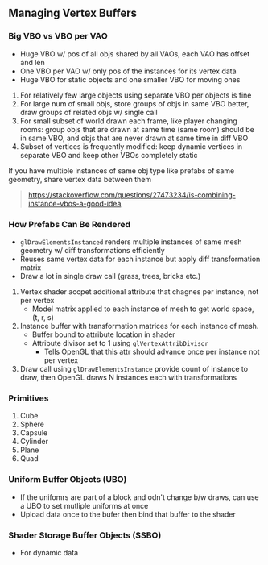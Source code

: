 ## Managing Vertex Buffers

### Big VBO vs VBO per VAO

- Huge VBO w/ pos of all objs shared by all VAOs, each VAO has offset and len
- One VBO per VAO w/ only pos of the instances for its vertex data
- Huge VBO for static objects and one smaller VBO for moving ones

1. For relatively few large objects using separate VBO per objects is fine
2. For large num of small objs, store groups of objs in same VBO better, draw groups of related objs w/ single call
3. For small subset of world drawn each frame, like player changing rooms: group objs that are drawn at same time (same room) should be in same VBO, and objs that are never drawn at same time in diff VBO
4. Subset of vertices is frequently modified: keep dynamic vertices in separate VBO and keep other VBOs completely static

If you have multiple instances of same obj type like prefabs of same geometry, share vertex data between them

> https://stackoverflow.com/questions/27473234/is-combining-instance-vbos-a-good-idea

### How Prefabs Can Be Rendered

- `glDrawElementsInstanced` renders multiple instances of same mesh geometry w/ diff transformations efficiently
- Reuses same vertex data for each instance but apply diff transformation matrix
- Draw a lot in single draw call (grass, trees, bricks etc.)

1. Vertex shader accpet additional attribute that chagnes per instance, not per vertex
    - Model matrix applied to each instance of mesh to get world space, (t, r, s)
2. Instance buffer with transformation matrices for each instance of mesh.
    - Buffer bound to attribute location in shader
    - Attribute divisor set to 1 using `glVertexAttribDivisor`
        - Tells OpenGL that this attr should advance once per instance not per vertex
3. Draw call using `glDrawElementsInstance` provide count of instance to draw, then OpenGL draws N instances each with transformations

### Primitives

1. Cube
2. Sphere
3. Capsule
4. Cylinder
5. Plane
6. Quad

### Uniform Buffer Objects (UBO)

- If the unifomrs are part of a block and odn't change b/w draws, can use a UBO to set mutliple uniforms at once
- Upload data once to the bufer then bind that buffer to the shader

### Shader Storage Buffer Objects (SSBO)

- For dynamic data
